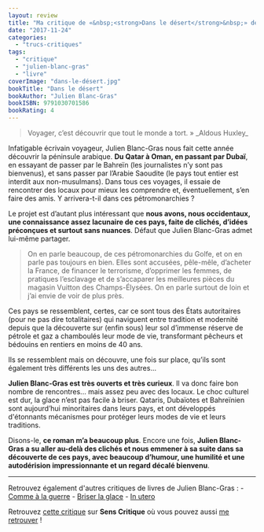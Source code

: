 ```yaml
---
layout: review
title: "Ma critique de «&nbsp;<strong>Dans le désert</strong>&nbsp;» de <em>Julien Blanc-Gras</em>"
date: "2017-11-24"
categories: 
  - "trucs-critiques"
tags: 
  - "critique"
  - "julien-blanc-gras"
  - "livre"
coverImage: "dans-le-désert.jpg"
bookTitle: "Dans le désert"
bookAuthor: "Julien Blanc-Gras"
bookISBN: 9791030701586  
bookRating: 4
---
```


<blockquote class="citation">Voyager, c’est découvrir que tout le monde a tort. » _Aldous Huxley_</blockquote>

Infatigable écrivain voyageur, Julien Blanc-Gras nous fait cette année découvrir la péninsule arabique. **Du Qatar à Oman, en passant par Dubaï**, en essayant de passer par le Bahreïn (les journalistes n’y sont pas bienvenus), et sans passer par l’Arabie Saoudite (le pays tout entier est interdit aux non-musulmans). Dans tous ces voyages, il essaie de rencontrer des locaux pour mieux les comprendre et, éventuellement, s’en faire des amis. Y arrivera-t-il dans ces pétromonarchies ?

Le projet est d’autant plus intéressant que **nous avons, nous occidentaux, une connaissance assez lacunaire de ces pays, faite de clichés, d’idées préconçues et surtout sans nuances**. Défaut que Julien Blanc-Gras admet lui-même partager.

<blockquote class="citation">On en parle beaucoup, de ces pétromonarchies du Golfe, et on en parle pas toujours en bien. Elles sont accusées, pêle-mêle, d’acheter la France, de financer le terrorisme, d’opprimer les femmes, de pratiques l’esclavage et de s’accaparer les meilleures pièces du magasin Vuitton des Champs-Élysées. On en parle surtout de loin et j’ai envie de voir de plus près.</blockquote>

Ces pays se ressemblent, certes, car ce sont tous des États autoritaires (pour ne pas dire totalitaires) qui naviguent entre tradition et modernité depuis que la découverte sur (enfin sous) leur sol d’immense réserve de pétrole et gaz a chamboulés leur mode de vie, transformant pêcheurs et bédouins en rentiers en moins de 40 ans.

Ils se ressemblent mais on découvre, une fois sur place, qu’ils sont également très différents les uns des autres...

**Julien Blanc-Gras est très ouverts et très curieux**. Il va donc faire bon nombre de rencontres... mais assez peu avec des locaux. Le choc culturel est dur, la glace n’est pas facile à briser. Qataris, Dubaïotes et Bahreïnien sont aujourd’hui minoritaires dans leurs pays, et ont développés d'étonnants mécanismes pour protéger leurs modes de vie et leurs traditions.

Disons-le, **ce roman m’a beaucoup plus**. Encore une fois, **Julien Blanc-Gras a su aller au-delà des clichés et nous emmener à sa suite dans sa découverte de ces pays, avec beaucoup d’humour, une humilité et une autodérision impressionnante et un regard décalé bienvenu**.

* * *

Retrouvez également d'autres critiques de livres de Julien Blanc-Gras : - [Comme à la guerre](https://www.6x8.org/2020/02/ma-critique-de-comme-a-la-guerre-de-julien-blanc-gras/) - [Briser la glace](https://www.6x8.org/2018/01/ma-critique-de-briser-la-glace-de-julien-blanc-gras/) - [In utero](https://www.6x8.org/2015/11/ma-critique-de-in-utero-de-julienblanc-gras/)

Retrouvez [cette critique](https://www.senscritique.com/livre/Dans_le_desert/critique/143248267) sur **Sens Critique** où vous pouvez aussi [me retrouver](http://www.senscritique.com/Arnaud_Malon) !
